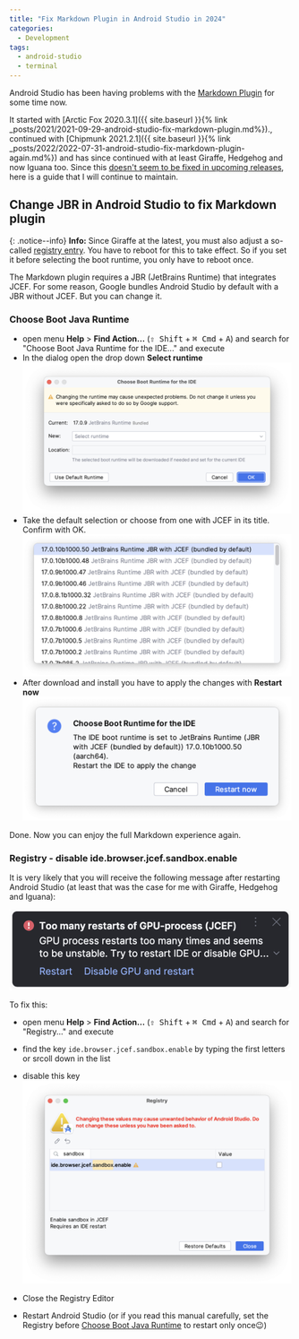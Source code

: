 ```yaml
---
title: "Fix Markdown Plugin in Android Studio in 2024"
categories:
  - Development
tags:
  - android-studio
  - terminal
---
```


Android Studio has been having problems with the [Markdown Plugin](https://plugins.jetbrains.com/plugin/7793-markdown) for some time now.

It started with  [Arctic Fox 2020.3.1]({{ site.baseurl }}{% link _posts/2021/2021-09-29-android-studio-fix-markdown-plugin.md%})., continued with [Chipmunk 2021.2.1]({{ site.baseurl }}{% link _posts/2022/2022-07-31-android-studio-fix-markdown-plugin-again.md%}) and has since continued with at least Giraffe, Hedgehog and now Iguana too.
Since this [doesn't seem to be fixed in upcoming releases](https://issuetracker.google.com/issues/159933628), here is a guide that I will continue to maintain.

## Change JBR in Android Studio to fix Markdown plugin

{: .notice--info}
**Info:** Since Giraffe at the latest, you must also adjust a so-called [registry entry](#registry---disable-idebrowserjcefsandboxenable). You have to reboot for this to take effect. So if you set it before selecting the boot runtime, you only have to reboot once.

The Markdown plugin requires a JBR (JetBrains Runtime) that integrates JCEF. For some reason, Google bundles Android Studio by default with a JBR without JCEF. But you can change it.

### Choose Boot Java Runtime

- open menu **Help** > **Find Action...** (<kbd>⇧ Shift</kbd> + <kbd>⌘ Cmd</kbd> + <kbd>A</kbd>) and search for "Choose Boot Java Runtime for the IDE..." and execute
- In the dialog open the drop down **Select runtime**
  ![2024-04-25-android-studio-choose-jbr-dialog](../../assets/images/2024/2024-04-25-android-studio-choose-jbr-dialog.png)
- Take the default selection or choose from one with JCEF in its title. Confirm with OK.
  ![2024-04-25-android-studio-choose-jbr-dialog-selection](../../assets/images/2024/2024-04-25-android-studio-choose-jbr-dialog-selection.png)
- After download and install you have to apply the changes with **Restart now**
  ![2024-04-25-android-studio-choose-jbr-confirm-dialog](../../assets/images/2024/2024-04-25-android-studio-choose-jbr-confirm-dialog.png)

Done. Now you can enjoy the full Markdown experience again.

### Registry - disable ide.browser.jcef.sandbox.enable

It is very likely that you will receive the following message after restarting Android Studio (at least that was the case for me with Giraffe, Hedgehog and Iguana):

 ![2024-04-25-android-studio-jbr-gpu-warning](../../assets/images/2024/2024-04-25-android-studio-jbr-gpu-warning.png)

To fix this:

- open menu **Help** > **Find Action...** (<kbd>⇧ Shift</kbd> + <kbd>⌘ Cmd</kbd> + <kbd>A</kbd>) and search for "Registry..." and execute 

- find the key `ide.browser.jcef.sandbox.enable` by typing the first letters or srcoll down in the list
- disable this key
  ![2024-04-25-android-studio-registry-uncheck-jcef-sandbox](../../assets/images/2024/2024-04-25-android-studio-registry-uncheck-jcef-sandbox.png)
- Close the Registry Editor
- Restart Android Studio (or if you read this manual carefully, set the Registry before [Choose Boot Java Runtime](#choose-boot-java-runtime) to restart only once😉)
